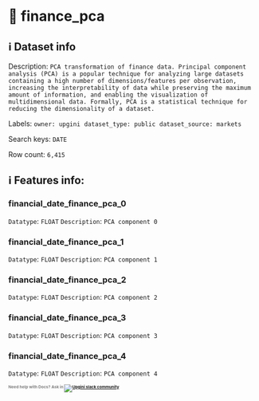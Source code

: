 # 📖 finance_pca 
## ℹ️ Dataset info 
Description: `PCA transformation of finance data. Principal component analysis (PCA) is a popular technique for analyzing large datasets containing a high number of dimensions/features per observation, increasing the interpretability of data while preserving the maximum amount of information, and enabling the visualization of multidimensional data. Formally, PCA is a statistical technique for reducing the dimensionality of a dataset.` 

Labels: ` owner: upgini ` &nbsp;` dataset_type: public ` &nbsp;` dataset_source: markets ` &nbsp;

Search keys: 
` DATE ` &nbsp;

Row count: `6,415` 

## ℹ️ Features info:

### financial_date_finance_pca_0
`Datatype`: `FLOAT`
`Description`: `PCA component 0`

### financial_date_finance_pca_1
`Datatype`: `FLOAT`
`Description`: `PCA component 1`

### financial_date_finance_pca_2
`Datatype`: `FLOAT`
`Description`: `PCA component 2`

### financial_date_finance_pca_3
`Datatype`: `FLOAT`
`Description`: `PCA component 3`

### financial_date_finance_pca_4
`Datatype`: `FLOAT`
`Description`: `PCA component 4`



<span style="color:grey;font-weight:700;font-size:8px">
    Need help with Docs? Ask in
    <a href="https://4mlg.short.gy/join-upgini-community">
        <img alt="Upgini slack community" src="https://img.shields.io/badge/slack-@upgini-orange.svg?logo=slack">
    </a>
</span>